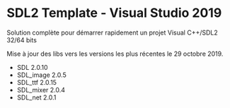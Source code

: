# SDL2 Template - Visual Studio 2019
Solution complète pour démarrer rapidement un projet Visual C++/SDL2 32/64 bits

Mise à jour des libs vers les versions les plus récentes le 29 octobre 2019.

* SDL 2.0.10
* SDL_image 2.0.5
* SDL_ttf 2.0.15
* SDL_mixer 2.0.4
* SDL_net 2.0.1
